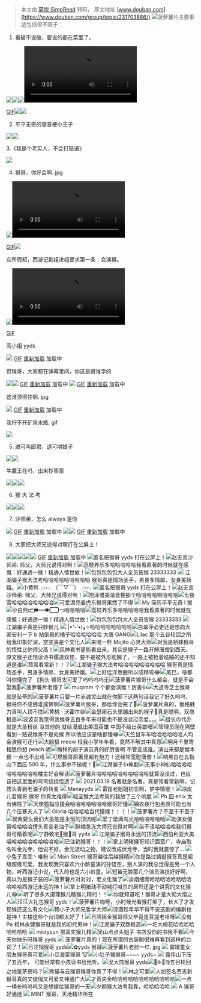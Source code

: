 > 本文由 [简悦 SimpRead](http://ksria.com/simpread/) 转码， 原文地址 [www.douban.com](https://www.douban.com/group/topic/231703866/) ![](https://img2.doubanio.com/icon/u72348765-2.jpg)菠萝薯片主要事迹包括但不限于：

1. 看破不说破，要说的都在菜里了。

![](https://img9.doubanio.com/view/group_topic/l/public/p461280795.webp)![](https://img2.doubanio.com/view/group_topic/l/public/p461280803.webp)![](https://img3.doubanio.com/view/group_topic/l/public/p461280810.webp)<video src="https://img3.doubanio.com/view/group_topic/raw/public/p461280810.mp4" control></video>

[GIF](https://img3.doubanio.com/view/group_topic/raw/public/p461280810.jpg)![](https://img1.doubanio.com/view/group_topic/l/public/p461280818.webp)![](https://img2.doubanio.com/view/group_topic/l/public/p461280831.webp)

2. 平平无奇的谐音梗小王子

![](https://img9.doubanio.com/view/group_topic/l/public/p461280844.webp)![](https://img9.doubanio.com/view/group_topic/l/public/p461280866.webp)

3.《我是个老实人，不会打隐语》

![](https://img1.doubanio.com/view/group_topic/l/public/p461280859.webp)

4. 猴哥，你好会啊. jpg

![](https://img9.doubanio.com/view/group_topic/l/public/p461280874.webp)<video src="https://img9.doubanio.com/view/group_topic/raw/public/p461280874.mp4" control></video>

[GIF](https://img9.doubanio.com/view/group_topic/raw/public/p461280874.jpg)![](https://img1.doubanio.com/view/group_topic/l/public/p461280777.webp)

众所周知，西游记剧组进组要求第一条：会演猴。

![](https://img1.doubanio.com/view/group_topic/l/public/p461280878.webp)<video src="https://img1.doubanio.com/view/group_topic/raw/public/p461280878.mp4" control></video>

[GIF](https://img1.doubanio.com/view/group_topic/raw/public/p461280878.jpg)

高小姐 yyds

![](https://img1.doubanio.com/view/group_topic/l/public/p461280787.webp) [GIF](javascript:;) [重新加载](javascript:;) 加载中

但猴哥，大家都在弹幕里问，你这是跟谁学的

![](https://img2.doubanio.com/view/group_topic/l/public/p461280792.webp)![](https://img1.doubanio.com/view/group_topic/l/public/p461280809.webp) [GIF](javascript:;) [重新加载](javascript:;) 加载中 ![](https://img3.doubanio.com/view/group_topic/l/public/p461280820.webp) [GIF](javascript:;) [重新加载](javascript:;) 加载中

这谁顶得住啊. jpg

![](https://img1.doubanio.com/view/group_topic/l/public/p461280838.webp) [GIF](javascript:;) [重新加载](javascript:;) 加载中

我拧不开矿泉水瓶. gif

![](https://img2.doubanio.com/view/group_topic/l/public/p461280851.webp)

5. 进可叫郎君，退可哄娘子

![](https://img9.doubanio.com/view/group_topic/l/public/p461280774.webp)![](https://img9.doubanio.com/view/group_topic/l/public/p461280785.webp)

牛魔王在吗，出来抄答案

![](https://img2.doubanio.com/view/group_topic/l/public/p461280801.webp)![](https://img9.doubanio.com/view/group_topic/l/public/p461280815.webp)![](https://img3.doubanio.com/view/group_topic/l/public/p461280840.webp)

6. 猴 大 法 考

![](https://img1.doubanio.com/view/group_topic/l/public/p461280867.webp)![](https://img2.doubanio.com/view/group_topic/l/public/p461280773.webp)![](https://img2.doubanio.com/view/group_topic/l/public/p461280781.webp)

7. 沙师弟，怎么 always 是你

![](https://img9.doubanio.com/view/group_topic/l/public/p461280796.webp) [GIF](javascript:;) [重新加载](javascript:;) 加载中 ![](https://img1.doubanio.com/view/group_topic/l/public/p461280798.webp)![](https://img2.doubanio.com/view/group_topic/l/public/p461280832.webp) [GIF](javascript:;) [重新加载](javascript:;) 加载中

8. 大家把大师兄说得对啊打在公屏上！

![](https://img2.doubanio.com/view/group_topic/l/public/p461280853.webp)![](https://img9.doubanio.com/view/group_topic/l/public/p461280766.webp)![](https://img1.doubanio.com/view/group_topic/l/public/p461280767.webp)![](https://img1.doubanio.com/view/group_topic/l/public/p461280778.webp)![](https://img3.doubanio.com/view/group_topic/l/public/p461280790.webp) [GIF](javascript:;) [重新加载](javascript:;) 加载中 ![](https://img9.doubanio.com/icon/u76794566-16.jpg)匿名把猴哥 yyds 打在公屏上！![](https://img2.doubanio.com/icon/u77604802-23.jpg)赵无言沙师弟: 师父，大师兄说得对啊！![](https://img2.doubanio.com/icon/u2996825-23.jpg)荔枝养乐多哈哈哈哈哈我看原著的时候就在感慨：好通透一猴！精通人情世故！![](https://img1.doubanio.com/icon/u54001140-29.jpg)包包包包包大人全员皆猴 23333333 ![](https://img1.doubanio.com/icon/u62434414-9.jpg) 江湖骗子猴大法考哈哈哈哈哈哈哈哈哈 猴哥真是情场圣手，男身多情郎，女身美娇娥。![](https://img1.doubanio.com/icon/u77479214-57.jpg)小黄鸭╭∩╮（￣▽￣）╭∩╮![](https://img9.doubanio.com/icon/u76794566-16.jpg)匿名把猴哥 yyds 打在公屏上！![](https://img2.doubanio.com/icon/u77604802-23.jpg)赵无言沙师弟: 师父，大师兄说得对啊！![](https://img1.doubanio.com/icon/u128821424-8.jpg)短泽雅美谐音梗那个哈哈哈哈啊哈哈哈![](https://img1.doubanio.com/icon/u59367696-9.jpg)七夜雪哈哈哈哈哈哈哈哈![](https://img2.doubanio.com/icon/u36348636-32.jpg)可爱漂亮姜虎东猴哥果然了不得 ![](https://img9.doubanio.com/icon/u172588973-6.jpg) My 简历平平无奇 I 猴![](https://img9.doubanio.com/icon/u169906455-16.jpg)小白熊⫍⃢⃢👁━👁⃢⫎哈哈哈哈![](https://img2.doubanio.com/icon/u2996825-23.jpg)荔枝养乐多哈哈哈哈哈我看原著的时候就在感慨：好通透一猴！精通人情世故！![](https://img1.doubanio.com/icon/u54001140-29.jpg)包包包包包大人全员皆猴 23333333 ![](https://img9.doubanio.com/icon/u94205634-26.jpg) 江湖骗子真是只妙猴儿 ![](https://img9.doubanio.com/icon/u60820543-26.jpg) |•'-'•)و✧哈哈哈哈哈哈哈哈![](https://img1.doubanio.com/icon/u49210085-8.jpg)白翠萍必吏还是想向大家安利一下 b 站倒悬的橘子哈哈哈哈哈哈 大唐 GANG![](https://img2.doubanio.com/icon/u24853995-2.jpg)Lilac 那个五谷轮回之所给我印象好深，空空真是个文化人![](https://img9.doubanio.com/icon/u179894862-16.jpg)来喝一杯 Mojito 心灵大师![](https://img1.doubanio.com/icon/u94768735-8.jpg)对我是娇妹猴哥的悟性比他师父高！![](https://img1.doubanio.com/icon/u3043177-27.jpg)风神看书更能看出来，其实是猴子一路开解唐僧到西天。原文猴子还饱读诗书儒道双修，要不是被外形耽搁了，一路上被抢着结婚的还不知道是谁![](https://img2.doubanio.com/icon/u91878977-81.jpg)骛常看常新！！？![](https://img1.doubanio.com/icon/u62434414-9.jpg)江湖骗子猴大法考哈哈哈哈哈哈哈哈哈 猴哥真是情场圣手，男身多情郎，女身美娇娥。![](https://img2.doubanio.com/icon/u43789259-71.jpg)上好佳洋葱圈所以成精啦😂![](https://img9.doubanio.com/icon/u46753979-16.jpg)尾巴。啥都叫你懂完了 【狗头 猴哥太可爱了呜呜呜呜无![](https://img2.doubanio.com/icon/u72348765-2.jpg)菠萝薯片猴哥什么都会，就是不会娶我🐶![](https://img2.doubanio.com/icon/u72348765-2.jpg)菠萝薯片老懂了 ![](https://img2.doubanio.com/icon/u148561478-3.jpg) muqimm 个个都会演猴！厉害👍![](https://img1.doubanio.com/icon/u34697112-7.jpg)大道寺芝士猴哥就是坠蒂的![](https://img2.doubanio.com/icon/u72348765-2.jpg)菠萝薯片只要一片赤诚灵山就在你脚下这两句话我记了好久呜呜，猴哥你不成佛谁成佛啊![](https://img2.doubanio.com/icon/u72348765-2.jpg)菠萝薯片猴哥，都给你会完了🐶![](https://img2.doubanio.com/icon/u72348765-2.jpg)菠萝薯片真的，猴格魅力真叫人顶不住![](https://img9.doubanio.com/icon/u153971738-25.jpg)黄桃 · 沃霍尔😄![](https://img9.doubanio.com/icon/u120533900-4.jpg)金瑟祺石头里蹦出来的猴子🐒真是聪明，双商极高![](https://img9.doubanio.com/icon/u122402490-15.jpg)波波安我觉得我猴哥五百多年来可能也不是没谈过恋爱。。。![](https://img2.doubanio.com/icon/u59673053-22.jpg)组长の代办就是大圣粉丝 没其他的 就给漫威出美国英雄 中国不给出英雄嚒![](https://img1.doubanio.com/icon/u38761650-9.jpg)管⁢⁢理⁢员刚在隔壁看到一贴说猴哥不是处猴 所以他应该是啥都懂😂![](https://img9.doubanio.com/icon/u189256365-65.jpg)天竺鼠车车哈哈哈哈哈哈人均会演猴可还行![](https://img1.doubanio.com/icon/u24862706-8.jpg)大脸猫 meow 枉我小学年年看，竟然不解其中真意![](https://img2.doubanio.com/icon/u143783362-1.jpg)明月千里寄相思你想 peach 呢![](https://img9.doubanio.com/icon/u60613209-6.jpg)梅林的胡子演员真的好厉害啊 不管变成谁。演出来都是猴本猴 一点也不出戏 ![](https://img1.doubanio.com/icon/u68356252-27.jpg)可燃猴哥原著里超有魅力！还经常宽慰唐僧！![](https://img2.doubanio.com/icon/u51786054-2.jpg)响黑白在五指山下面压 500 年，什么事参不破呢！🐒![](https://img1.doubanio.com/icon/u39400844-8.jpg)江湖骗子👍神剧![](https://img1.doubanio.com/icon/u68372227-38.jpg)无事小神仙哈哈哈哈哈哈哈哈哈哈楼主好会解读![](https://img2.doubanio.com/icon/u72348765-2.jpg)菠萝薯片哈哈哈哈哈哈哈哈哈哈就算没谈过，也应该把这里面的弯弯绕绕悟透了 ![](https://img9.doubanio.com/icon/u3655979-4.jpg) 2021.03.19 名著就是名著，真是常看常新啊，记愣头青到老油子的转变 ![](https://img2.doubanio.com/icon/u57429732-12.jpg) Manayyds ![](https://img2.doubanio.com/icon/u3062326-22.jpg) 雷霆老姐姐初恋啊，梦中情猴！![](https://img1.doubanio.com/icon/u67929114-9.jpg)凉皮儿君猴哥 猴哥 你真太难得![](https://img9.doubanio.com/icon/u54934867-35.jpg)呱宝猴大法考笑的我放了三个响屁 ![](https://img2.doubanio.com/icon/u3687786-53.jpg) Ph 囧 enix 太有佛性了![](https://img2.doubanio.com/icon/u59566835-13.jpg)天使猫猫应援会哈哈哈哈哈哈哈猴哥好懂![](https://img2.doubanio.com/icon/u64353218-13.jpg)锦衣夜行包黑炭可能也有几个压寨夫人了 ![](https://img9.doubanio.com/icon/u46210132-6.jpg) Gloria 哈哈哈哈当代懂猴！！！！![](https://img2.doubanio.com/icon/u72348765-2.jpg)菠萝薯片？不至于不至于![](https://img2.doubanio.com/icon/u42053926-3.jpg)侯紫要么我们大圣能是永恒的顶流呢![](https://img2.doubanio.com/icon/u146889547-31.jpg)爱丁堡满岛光哈哈哈哈哈哈![](https://img3.doubanio.com/icon/u35964281-140.jpg)助演女優賞哈哈哈哈愣头青变老油子![](https://img3.doubanio.com/icon/u39955091-20.jpg)鲜橘急冻大师兄说得对啊![](https://img9.doubanio.com/icon/u68604684-15.jpg)柒不语哈哈哈哈我们猴哥可精着呢![](https://img9.doubanio.com/icon/u68738250-16.jpg)宁静致宅🍄猴🐒哥 yyds ![](https://img2.doubanio.com/icon/u25992373-41.jpg) 江湖骗子猴哥永远的顶流![](https://img9.doubanio.com/icon/u47959904-6.jpg)西伯利亚大美喵哈哈哈哈哈哈哈哈哈![](https://img3.doubanio.com/icon/u152824734-10.jpg)已注销猴哥！！！![](https://img2.doubanio.com/icon/u176611689-3.jpg)掌上明猪猴哥知识面蛮广，寺庙取名叫金光寺，他说不好，金光流动之物，建议改成伏龙寺，当时我就震惊了… ![](https://img2.doubanio.com/icon/u44974570-12.jpg) 小兔子乖乖丶唯粉 ![](https://img9.doubanio.com/icon/u46539267-14.jpg) Main Street 猴哥越往后越猴精![](https://img2.doubanio.com/icon/u65360806-13.jpg)你是路过蜻蜓猴哥真是超级超级可爱，我发现我只喜欢六小龄童演的孙悟空，别人演的我总觉得是另一个人物，听西游记小说，代入的也是六小龄童。![](https://img9.doubanio.com/icon/u79435573-25.jpg)短笛无腔那几个演员演技好好啊，真以为是猴子装的![](https://img2.doubanio.com/icon/u72348765-2.jpg)菠萝薯片对对对，老文化猴了![](https://img1.doubanio.com/icon/u32114364-19.jpg)淡烟细雨哈哈哈哈哈哈哈哈哈哈哈西游记永远的神！![](https://img2.doubanio.com/icon/u176611689-3.jpg)掌上明猪动不动喊打喊杀的居然还是个讲究的文化猴儿😂![](https://img9.doubanio.com/icon/u68317206-5.jpg)听了很多大道理猴儿精猴儿精的！！![](https://img2.doubanio.com/icon/u76742590-1.jpg)你就知道吃！猴哥才是大彻大悟之人![](https://img2.doubanio.com/icon/u92517675-63.jpg)汪汪大礼包猴哥 yyds！![](https://img2.doubanio.com/icon/u72348765-2.jpg)菠萝薯片嗨呀，小时候光看猴打架了，长大了才发现猴还这么有文化![](https://img9.doubanio.com/icon/u60832391-4.jpg)畅小子大师兄哲学大师![](https://img2.doubanio.com/icon/u53701295-2.jpg)诗酒趁年华不得不说这剧的编剧也是神！主楼这些个台词都太好了！![](https://img1.doubanio.com/icon/u68757603-7.jpg)日照摇金猴哥师父毕竟是菩提老祖呀![](https://img3.doubanio.com/icon/u145804914-10.jpg)没有 Pe 相林永健猴哥就是我的初代男神！![](https://img2.doubanio.com/icon/u48549961-12.jpg)江湖骗子双商极高![](https://img9.doubanio.com/icon/u64095604-14.jpg)一坨大棉花哈哈哈哈哈哈哈哈 ![](https://img9.doubanio.com/icon/u207585232-4.jpg) mistysun 那真实猴儿精![](https://img9.doubanio.com/icon/u64208209-6.jpg)吴山点点头姐子 书店没你的书我不看![](https://img9.doubanio.com/icon/u152094798-106.jpg)今天你快乐吗猴哥 yyds ![](https://img2.doubanio.com/icon/u72348765-2.jpg) 菠萝薯片真的！现在所谓的古装剧很难再看到这样的台词了！![](https://img9.doubanio.com/icon/u140424885-34.jpg)已注销猴哥 yyds![](https://img2.doubanio.com/icon/u93422049-52.jpg)✿yyds 猴哥![](https://img2.doubanio.com/icon/u72348765-2.jpg)菠萝薯片老脸一红. jpg ![](https://img2.doubanio.com/icon/u64666336-3.jpg) 窦靖童女朋友猴哥真可爱![](https://img1.doubanio.com/icon/u39826245-19.jpg)小豆海棠猴哥 🐮![](https://img1.doubanio.com/icon/u25463407-27.jpg)小肚子猪猴哥~~~~ yyds~ ![](https://img2.doubanio.com/icon/u49704606-53.jpg) 露伴山下压了五百年， 可能经常有小孩读书给他听。![](https://img3.doubanio.com/icon/u148918700-10.jpg)戈大饨猴哥 yyds![](https://img9.doubanio.com/icon/u36948803-4.jpg)🍰☕️🌸♍️五谷轮回之地是茅房吗？![](https://img1.doubanio.com/icon/u101966315-18.jpg)熊猫与云猴哥猴哥你真了不得！![](https://img2.doubanio.com/icon/u154719104-1.jpg)林之可爱![](https://img2.doubanio.com/icon/u83783582-1.jpg)人如签名贾志新猴哥真的又俊俏又可爱又神通广大![](https://img1.doubanio.com/icon/u15646592-8.jpg)才贡央金哈哈哈哈哈哈哈哈哈哈哈哈![](https://img2.doubanio.com/icon/u131760025-3.jpg)一点一横长呜呜呜又是想嫁给猴哥的一天![](https://img2.doubanio.com/icon/u40227435-2.jpg)夕颜猴大法考我靠，哈哈哈哈哈 ![](https://img2.doubanio.com/icon/u1506720-32.jpg) A 猴哥好通透 ![](https://img2.doubanio.com/icon/u147183721-1.jpg) MINT 猴哥，天地精华所在